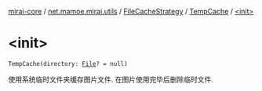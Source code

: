 [mirai-core](../../../index.md) / [net.mamoe.mirai.utils](../../index.md) / [FileCacheStrategy](../index.md) / [TempCache](index.md) / [&lt;init&gt;](./-init-.md)

# &lt;init&gt;

`TempCache(directory: `[`File`](https://docs.oracle.com/javase/6/docs/api/java/io/File.html)`? = null)`

使用系统临时文件夹缓存图片文件. 在图片使用完毕后删除临时文件.

